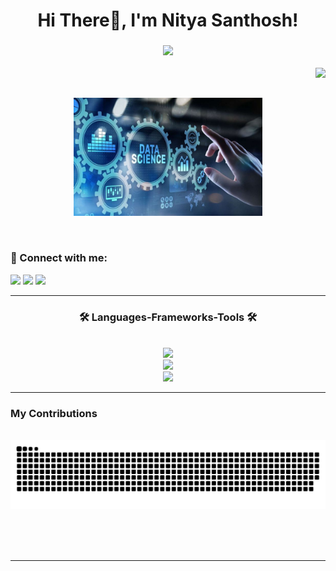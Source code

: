 <h1 align ="center">Hi There👋, I'm Nitya Santhosh!</h1>

<h3 align="center">
  <a href="https://git.io/typing-svg">
    <img src="https://readme-typing-svg.herokuapp.com/?font-Righteous&size=19&center=true&width=500&duration=7000&lines=Passionate+python+programmer;+Data+Scientist+and+Software+Developer;" />
   </a>
</h3>
<img align="right" src="https://visitor-badge.laobi.icu/badge?page_id=nityasanthosh.nityasanthosh" />

<br/>
<br/>

<p align="center">
  <img src="Assets/Data Science Training in Hyderabad.jpg" width="60%">
</p>

<br/>

### 🤝 Connect with me:

<div align="left">
  <a href="mailto:https://mail.google.com/mail/u/nityasanthosh2004@gmail.com/#compose">
    <img src="https://img.shields.io/badge/Gmail-333333?style=for-the-badge&logo=gmail&logoColor=red" /></a>
  <a href="https://www.linkedin.com/in/nitya-santhosh-9a4554251/">
    <img src="https://img.shields.io/badge/LinkedIn-0077B5?style=for-the-badge&logo=linkedin&logoColor=white" /></a>
  <a href="https://github.com/nityasanthosh">
    <img src="https://img.shields.io/badge/-GitHub-181717?style=for-the-badge&logo=github&logoColor=white" />
  </a>
  
</div>

<hr/>

<div align="center">

### 🛠️ Languages-Frameworks-Tools 🛠️
<br/>

  <a href="https://skillicons.dev">
    <img src="https://skillicons.dev/icons?i=github,python,cpp,java,mysql,html" /><br>
    <img src="https://skillicons.dev/icons?i=git,tensorflow,sklearn,figma,css,anaconda,vscode,matlab" /><br>
    <img src="https://skillicons.dev/icons?i=md,eclipse,pytorch" /><br>
    
  </a>
</div>

<hr/>

### My Contributions
<div align="center">
  <br>
  <img alt="snake" src="https://raw.githubusercontent.com/nityasanthosh/nityasanthosh/output/github-contribution-grid-snake-dark.svg" />

  <br/><br/><br/>
</div>

<hr/>





